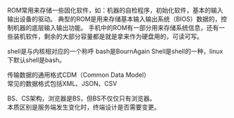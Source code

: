 ROM常用来存储一些固化软件，如：机器的自检程序，初始化软件，基本的输入输出设备的驱动。
典型的ROM是用来存储基本输入输出系统（BIOS）数据的，控制机器的底层输入输出功能。
手机中的ROM有一部分用来存储系统信息，还有一些装机软件，剩余的大部分容量都是就是拿来作为硬盘用的，可读可写。


shell是与内核相对应的一个称呼
bash是BournAgain Shell是shell的一种，linux下默认shell是bash。  

传输数据的通用格式CDM（Common Data Model）  
常见的数据格式包括XML、JSON、CSV

BS、CS架构，浏览器是BS，但BS不仅仅只有浏览器。  
本质区别是服务端发生变化时，终端设计是否需要变更。